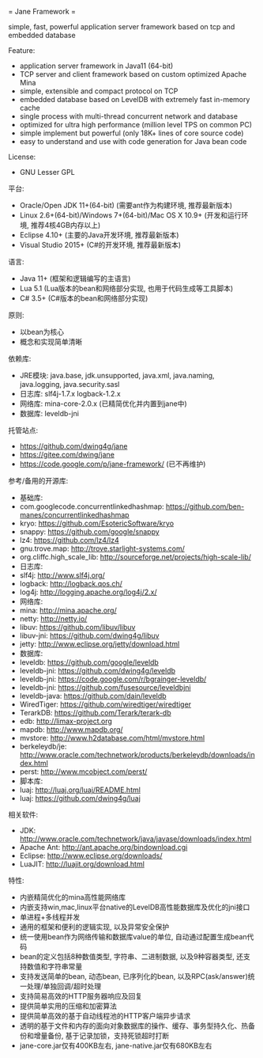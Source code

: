 = Jane Framework =

simple, fast, powerful application server framework based on tcp and embedded database

Feature:
 * application server framework in Java11 (64-bit)
 * TCP server and client framework based on custom optimized Apache Mina
 * simple, extensible and compact protocol on TCP
 * embedded database based on LevelDB with extremely fast in-memory cache
 * single process with multi-thread concurrent network and database
 * optimized for ultra high performance (million level TPS on common PC)
 * simple implement but powerful (only 18K+ lines of core source code)
 * easy to understand and use with code generation for Java bean code

License:
 * GNU Lesser GPL

平台:
 * Oracle/Open JDK 11+(64-bit) (需要ant作为构建环境, 推荐最新版本)
 * Linux 2.6+(64-bit)/Windows 7+(64-bit)/Mac OS X 10.9+ (开发和运行环境, 推荐4核4GB内存以上)
 * Eclipse 4.10+ (主要的Java开发环境, 推荐最新版本)
 * Visual Studio 2015+ (C#的开发环境, 推荐最新版本)

语言:
 * Java 11+ (框架和逻辑编写的主语言)
 * Lua 5.1 (Lua版本的bean和网络部分实现, 也用于代码生成等工具脚本)
 * C# 3.5+ (C#版本的bean和网络部分实现)

原则:
 * 以bean为核心
 * 概念和实现简单清晰

依赖库:
 * JRE模块: java.base, jdk.unsupported, java.xml, java.naming, java.logging, java.security.sasl
 * 日志库: slf4j-1.7.x logback-1.2.x
 * 网络库: mina-core-2.0.x (已精简优化并内置到jane中)
 * 数据库: leveldb-jni

托管站点:
 * https://github.com/dwing4g/jane
 * https://gitee.com/dwing/jane
 * https://code.google.com/p/jane-framework/ (已不再维护)

参考/备用的开源库:
 * 基础库:
  * com.googlecode.concurrentlinkedhashmap: https://github.com/ben-manes/concurrentlinkedhashmap
  * kryo:           https://github.com/EsotericSoftware/kryo
  * snappy:         https://github.com/google/snappy
  * lz4:            https://github.com/lz4/lz4
  * gnu.trove.map:  http://trove.starlight-systems.com/
  * org.cliffc.high_scale_lib: http://sourceforge.net/projects/high-scale-lib/
 * 日志库:
  * slf4j:          http://www.slf4j.org/
  * logback:        http://logback.qos.ch/
  * log4j:          http://logging.apache.org/log4j/2.x/
 * 网络库:
  * mina:           http://mina.apache.org/
  * netty:          http://netty.io/
  * libuv:          https://github.com/libuv/libuv
  * libuv-jni:      https://github.com/dwing4g/libuv
  * jetty:          http://www.eclipse.org/jetty/download.html
 * 数据库:
  * leveldb:        https://github.com/google/leveldb
  * leveldb-jni:    https://github.com/dwing4g/leveldb
  * leveldb-jni:    https://code.google.com/r/bgrainger-leveldb/
  * leveldb-jni:    https://github.com/fusesource/leveldbjni
  * leveldb-java:   https://github.com/dain/leveldb
  * WiredTiger:     https://github.com/wiredtiger/wiredtiger
  * TerarkDB:       https://github.com/Terark/terark-db
  * edb:            http://limax-project.org
  * mapdb:          http://www.mapdb.org/
  * mvstore:        http://www.h2database.com/html/mvstore.html
  * berkeleydb/je:  http://www.oracle.com/technetwork/products/berkeleydb/downloads/index.html
  * perst:          http://www.mcobject.com/perst/
 * 脚本库:
  * luaj:           http://luaj.org/luaj/README.html
  * luaj:           https://github.com/dwing4g/luaj

相关软件:
 * JDK:             http://www.oracle.com/technetwork/java/javase/downloads/index.html
 * Apache Ant:      http://ant.apache.org/bindownload.cgi
 * Eclipse:         http://www.eclipse.org/downloads/
 * LuaJIT:          http://luajit.org/download.html

特性:
 * 内嵌精简优化的mina高性能网络库
 * 内嵌支持win,mac,linux平台native的LevelDB高性能数据库及优化的jni接口
 * 单进程+多线程并发
 * 通用的框架和便利的逻辑实现, 以及异常安全保护
 * 统一使用bean作为网络传输和数据库value的单位, 自动通过配置生成bean代码
 * bean的定义包括8种数值类型, 字符串、二进制数据, 以及9种容器类型, 还支持数值和字符串常量
 * 支持发送简单的bean, 动态bean, 已序列化的bean, 以及RPC(ask/answer)统一处理/单独回调/超时处理
 * 支持简易高效的HTTP服务器响应及回复
 * 提供简单实用的压缩和加密算法
 * 提供简单高效的基于自动线程池的HTTP客户端异步请求
 * 透明的基于文件和内存的面向对象数据库的操作、缓存、事务型持久化、热备份和增量备份, 基于记录加锁，支持死锁超时打断
 * jane-core.jar仅有400KB左右, jane-native.jar仅有680KB左右
